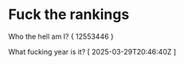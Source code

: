 # Fuck the rankings

Who the hell am I?
{ 12553446 }

What fucking year is it?
[ 2025-03-29T20:46:40Z ]
